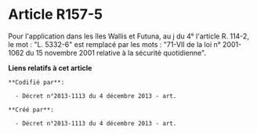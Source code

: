 # Article R157-5

Pour l'application dans les îles Wallis et Futuna, au j du 4° l'article R. 114-2, le mot : "L. 5332-6" est remplacé par les
mots : "71-VII de la loi n° 2001-1062 du 15 novembre 2001 relative à la sécurité quotidienne".

**Liens relatifs à cet article**

	**Codifié par**:

	  - Décret n°2013-1113 du 4 décembre 2013 - art.

	**Créé par**:

	  - Décret n°2013-1113 du 4 décembre 2013 - art.
